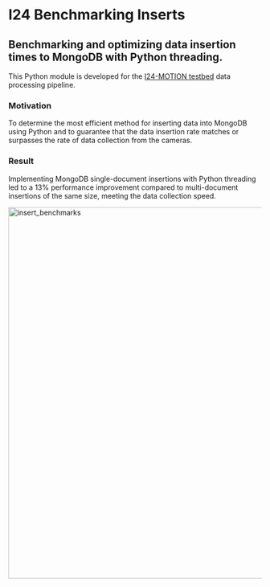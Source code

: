 # I24 Benchmarking Inserts

## Benchmarking and optimizing data insertion times to MongoDB with Python threading.
This Python module is developed for the [I24-MOTION testbed](https://i24motion.org/) data processing pipeline. 

### Motivation
To determine the most efficient method for inserting data into MongoDB using Python and to guarantee that the data insertion rate matches or surpasses the rate of data collection from the cameras.

### Result
Implementing MongoDB single-document insertions with Python threading led to a 13% performance improvement compared to multi-document insertions of the same size, meeting the data collection speed.

<img width="739" alt="insert_benchmarks" src="https://github.com/lisaliuu/i24-benchmarking-inserts/assets/82255401/73511e0d-7f2c-49c5-84df-9b3af3d66462">
